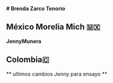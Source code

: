 **# Brenda Zarco Tenorio**
  ## México Morelia Mich 🇲🇽
  
**JennyMunera**
## Colombia🇨 

** ultimos cambios Jenny para ensayo ** 
